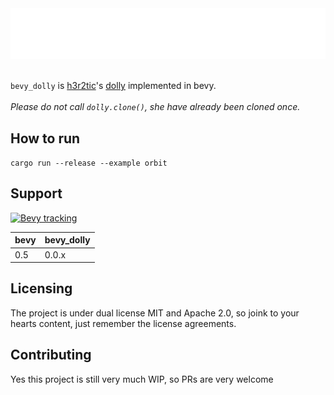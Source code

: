 <div align="left">
<a href="https://github.com/BlackPhlox/bevy_dolly"><img src="https://raw.githubusercontent.com/BlackPhlox/BlackPhlox/master/bevy_dolly_4.svg" alt="bevy_dolly"></a>
</div><br/>


`bevy_dolly` is [h3r2tic](https://github.com/h3r2tic)'s [dolly](https://github.com/h3r2tic/dolly) implemented in bevy.<br/>
<br/>
_Please do not call `dolly.clone()`, she have already been cloned once._

## How to run

`cargo run --release --example orbit`

## Support
[![Bevy tracking](https://img.shields.io/badge/Bevy%20tracking-released%20version-lightblue)](https://github.com/bevyengine/bevy/blob/main/docs/plugins_guidelines.md#main-branch-tracking)

|bevy|bevy_dolly|
|---|---|
|0.5| 0.0.x |
## Licensing
The project is under dual license MIT and Apache 2.0, so joink to your hearts content, just remember the license agreements.

## Contributing
Yes this project is still very much WIP, so PRs are very welcome
